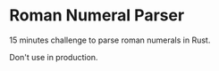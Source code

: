 # Roman Numeral Parser

15 minutes challenge to parse roman numerals in Rust.

Don't use in production.
